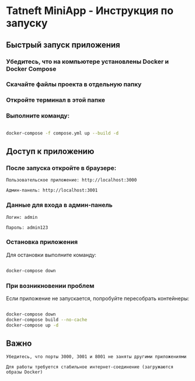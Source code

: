# Tatneft MiniApp - Инструкция по запуску
## Быстрый запуск приложения

   ### Убедитесь, что на компьютере установлены Docker и Docker Compose

   ### Скачайте файлы проекта в отдельную папку

   ### Откройте терминал в этой папке

   ### Выполните команду:

```bash

docker-compose -f compose.yml up --build -d
```
## Доступ к приложению

### После запуска откройте в браузере:

    Пользовательское приложение: http://localhost:3000

    Админ-панель: http://localhost:3001

### Данные для входа в админ-панель

    Логин: admin

    Пароль: admin123

### Остановка приложения

Для остановки выполните команду:
```bash

docker-compose down
```
### При возникновении проблем

Если приложение не запускается, попробуйте пересобрать контейнеры:
```bash

docker-compose down
docker-compose build --no-cache
docker-compose up -d
```
## Важно

    Убедитесь, что порты 3000, 3001 и 8001 не заняты другими приложениями

    Для работы требуется стабильное интернет-соединение (загружаются образы Docker)